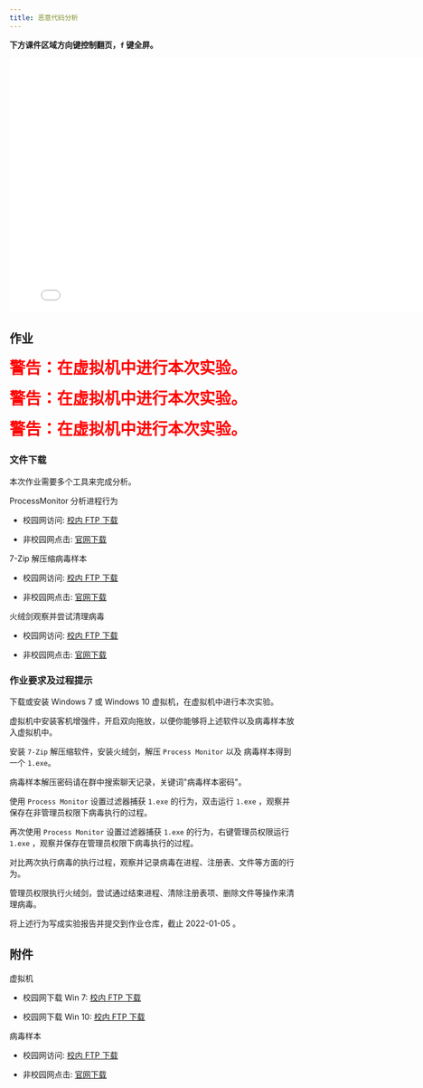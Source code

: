 ```yaml
---
title: 恶意代码分析
---
```


**下方课件区域方向键控制翻页，`f` 键全屏。**

<iframe src="./slideshow.html" frameborder=0 width=800 height=450></iframe>

## 作业

<b style='color:red;font-size:2em;'>警告：在虚拟机中进行本次实验。</b>

<b style='color:red;font-size:2em;'>警告：在虚拟机中进行本次实验。</b>

<b style='color:red;font-size:2em;'>警告：在虚拟机中进行本次实验。</b>

### 文件下载

本次作业需要多个工具来完成分析。

ProcessMonitor 分析进程行为

- 校园网访问: [校内 FTP 下载](http://202.205.24.235/ftp/softwares/ProcessMonitor.zip)

- 非校园网点击: [官网下载](https://download.sysinternals.com/files/ProcessMonitor.zip)

7-Zip 解压缩病毒样本

- 校园网访问: [校内 FTP 下载](http://202.205.24.235/ftp/softwares/7z2106-x64.exe)

- 非校园网点击: [官网下载](https://www.7-zip.org/a/7z2107-x64.exe)

火绒剑观察并尝试清理病毒

- 校园网访问: [校内 FTP 下载](http://202.205.24.235/ftp/softwares/hrsword.exe)

- 非校园网点击: [官网下载](hrsword.exe)

### 作业要求及过程提示

下载或安装 Windows 7 或 Windows 10 虚拟机，在虚拟机中进行本次实验。

虚拟机中安装客机增强件，开启双向拖放，以便你能够将上述软件以及病毒样本放入虚拟机中。

安装 `7-Zip` 解压缩软件，安装火绒剑，解压 `Process Monitor` 以及 病毒样本得到一个 `1.exe`。

病毒样本解压密码请在群中搜索聊天记录，关键词"病毒样本密码"。

使用 `Process Monitor` 设置过滤器捕获 `1.exe` 的行为，双击运行 `1.exe` ，观察并保存在非管理员权限下病毒执行的过程。

再次使用 `Process Monitor` 设置过滤器捕获 `1.exe` 的行为，右键管理员权限运行 `1.exe` ，观察并保存在管理员权限下病毒执行的过程。

对比两次执行病毒的执行过程，观察并记录病毒在进程、注册表、文件等方面的行为。

管理员权限执行火绒剑，尝试通过结束进程、清除注册表项、删除文件等操作来清理病毒。

将上述行为写成实验报告并提交到作业仓库，截止 2022-01-05 。

## 附件

虚拟机

- 校园网下载 Win 7: [校内 FTP 下载](http://202.205.24.235/ftp/VMs/win7.7z)

- 校园网下载 Win 10: [校内 FTP 下载](http://202.205.24.235/ftp/VMs/win10.7z)

病毒样本

- 校园网访问: [校内 FTP 下载](http://202.205.24.235/ftp/homework/%E8%AD%A6%E5%91%8A%EF%BC%81%EF%BC%81%EF%BC%81%E7%97%85%E6%AF%92.rar)

- 非校园网点击: [官网下载](%E8%AD%A6%E5%91%8A%EF%BC%81%EF%BC%81%EF%BC%81%E7%97%85%E6%AF%92.rar)
